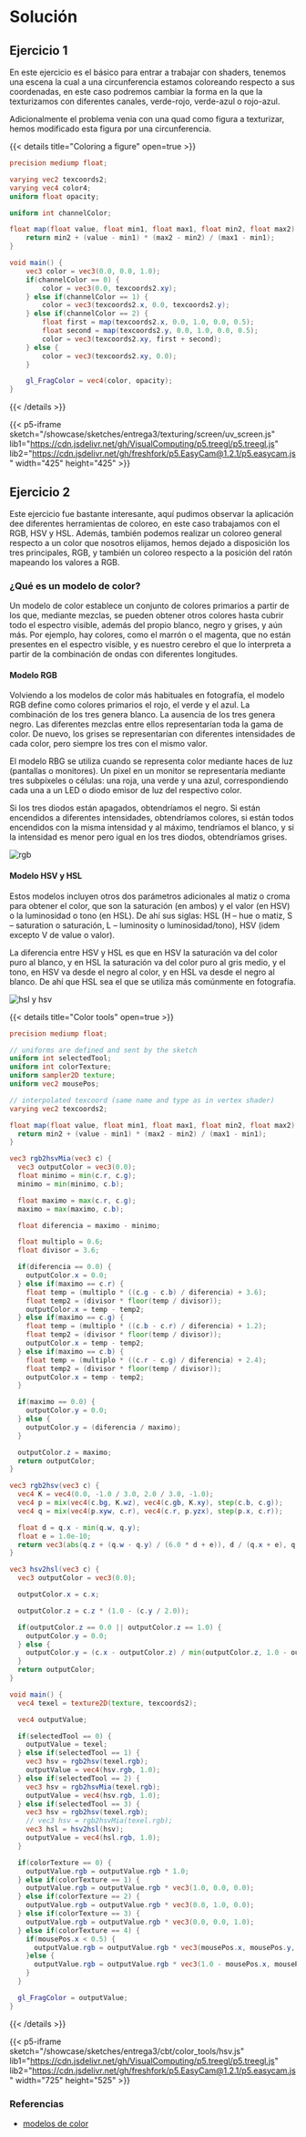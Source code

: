 
# Solución

## Ejercicio 1

En este ejercicio es el básico para entrar a trabajar con shaders, tenemos una escena la cual a una circunferencia estamos coloreando respecto a sus coordenadas, en este caso podremos cambiar la forma en la que la texturizamos con diferentes canales, verde-rojo, verde-azul o rojo-azul.

Adicionalmente el problema venia con una quad como figura a texturizar, hemos modificado esta figura por una circunferencia.

{{< details title="Coloring a figure" open=true >}}
```glsl
precision mediump float;

varying vec2 texcoords2;
varying vec4 color4;
uniform float opacity;

uniform int channelColor;

float map(float value, float min1, float max1, float min2, float max2) {
    return min2 + (value - min1) * (max2 - min2) / (max1 - min1);
}

void main() {
    vec3 color = vec3(0.0, 0.0, 1.0);
    if(channelColor == 0) {
        color = vec3(0.0, texcoords2.xy);
    } else if(channelColor == 1) {
        color = vec3(texcoords2.x, 0.0, texcoords2.y);
    } else if(channelColor == 2) {
        float first = map(texcoords2.x, 0.0, 1.0, 0.0, 0.5);
        float second = map(texcoords2.y, 0.0, 1.0, 0.0, 0.5);
        color = vec3(texcoords2.xy, first + second);
    } else {
        color = vec3(texcoords2.xy, 0.0);
    }

    gl_FragColor = vec4(color, opacity);
}
```
{{< /details >}}

{{< p5-iframe sketch="/showcase/sketches/entrega3/texturing/screen/uv_screen.js" lib1="https://cdn.jsdelivr.net/gh/VisualComputing/p5.treegl/p5.treegl.js" lib2="https://cdn.jsdelivr.net/gh/freshfork/p5.EasyCam@1.2.1/p5.easycam.js" width="425" height="425" >}}


## Ejercicio 2

Este ejercicio fue bastante interesante, aquí pudimos observar la aplicación dee diferentes herramientas de coloreo, en este caso trabajamos con el RGB, HSV y HSL. Además, también podemos realizar un coloreo general respecto a un color que nosotros elijamos, hemos dejado a disposición los tres principales, RGB, y también un coloreo respecto a la posición del ratón mapeando los valores a RGB.

### ¿Qué es un modelo de color?

Un modelo de color establece un conjunto de colores primarios a partir de los que, mediante mezclas, se pueden obtener otros colores hasta cubrir todo el espectro visible, además del propio blanco, negro y grises, y aún más. Por ejemplo, hay colores, como el marrón o el magenta, que no están presentes en el espectro visible, y es nuestro cerebro el que lo 
interpreta a partir de la combinación de ondas con diferentes longitudes.

#### Modelo RGB
Volviendo a los modelos de color más habituales en fotografía, el modelo RGB define como colores primarios el rojo, el verde y el azul. La combinación de los tres genera blanco. La ausencia de los tres genera negro. Las diferentes mezclas entre ellos representarían toda la gama de color. De nuevo, los grises se representarían con diferentes intensidades de cada color, pero siempre los tres con el mismo valor.

El modelo RBG se utiliza cuando se representa color mediante haces de luz (pantallas o monitores). Un pixel en un monitor se representaría mediante tres subpíxeles o células: una roja, una verde y una azul, correspondiendo cada una a un LED o diodo emisor de luz del respectivo color.

Si los tres diodos están apagados, obtendríamos el negro. Si están encendidos a diferentes intensidades, obtendríamos colores, si están todos encendidos con la misma intensidad y al máximo, tendríamos el blanco, y si la intensidad es menor pero igual en los tres diodos, obtendríamos grises.

![rgb](https://i0.wp.com/www.hisour.com/wp-content/uploads/2018/03/RGB-color-model.jpg?fit=720%2C720&ssl=1])

#### Modelo HSV y HSL

Estos modelos incluyen otros dos parámetros adicionales al matiz o croma para obtener el color, que son la saturación (en ambos) y el valor (en HSV) o la luminosidad o tono (en HSL). De ahí sus siglas: HSL (H – hue o matiz, S – saturation o saturación, L – luminosity o luminosidad/tono), HSV (idem excepto V de value o valor).

La diferencia entre HSV y HSL es que en HSV la saturación va del color puro al blanco, y en HSL la saturación va del color puro al gris medio, y el tono, en HSV va desde el negro al color, y en HSL va desde el negro al blanco. De ahí que HSL sea el que se utiliza más comúnmente en fotografía.

![hsl y hsv](https://i.blogs.es/8b2823/hsl-003/450_1000.webp)

{{< details title="Color tools" open=true >}}
```glsl
precision mediump float;

// uniforms are defined and sent by the sketch
uniform int selectedTool;
uniform int colorTexture;
uniform sampler2D texture;
uniform vec2 mousePos;

// interpolated texcoord (same name and type as in vertex shader)
varying vec2 texcoords2;

float map(float value, float min1, float max1, float min2, float max2) {
  return min2 + (value - min1) * (max2 - min2) / (max1 - min1);
}

vec3 rgb2hsvMia(vec3 c) {
  vec3 outputColor = vec3(0.0);
  float minimo = min(c.r, c.g);
  minimo = min(minimo, c.b);

  float maximo = max(c.r, c.g);
  maximo = max(maximo, c.b);

  float diferencia = maximo - minimo;

  float multiplo = 0.6;
  float divisor = 3.6;

  if(diferencia == 0.0) {
    outputColor.x = 0.0;
  } else if(maximo == c.r) {
    float temp = (multiplo * ((c.g - c.b) / diferencia) + 3.6);
    float temp2 = (divisor * floor(temp / divisor));
    outputColor.x = temp - temp2;
  } else if(maximo == c.g) {
    float temp = (multiplo * ((c.b - c.r) / diferencia) + 1.2);
    float temp2 = (divisor * floor(temp / divisor));
    outputColor.x = temp - temp2;
  } else if(maximo == c.b) {
    float temp = (multiplo * ((c.r - c.g) / diferencia) + 2.4);
    float temp2 = (divisor * floor(temp / divisor));
    outputColor.x = temp - temp2;
  }

  if(maximo == 0.0) {
    outputColor.y = 0.0;
  } else {
    outputColor.y = (diferencia / maximo);
  }

  outputColor.z = maximo;
  return outputColor;
}

vec3 rgb2hsv(vec3 c) {
  vec4 K = vec4(0.0, -1.0 / 3.0, 2.0 / 3.0, -1.0);
  vec4 p = mix(vec4(c.bg, K.wz), vec4(c.gb, K.xy), step(c.b, c.g));
  vec4 q = mix(vec4(p.xyw, c.r), vec4(c.r, p.yzx), step(p.x, c.r));

  float d = q.x - min(q.w, q.y);
  float e = 1.0e-10;
  return vec3(abs(q.z + (q.w - q.y) / (6.0 * d + e)), d / (q.x + e), q.x);
}

vec3 hsv2hsl(vec3 c) {
  vec3 outputColor = vec3(0.0);

  outputColor.x = c.x;

  outputColor.z = c.z * (1.0 - (c.y / 2.0));

  if(outputColor.z == 0.0 || outputColor.z == 1.0) {
    outputColor.y = 0.0;
  } else {
    outputColor.y = (c.x - outputColor.z) / min(outputColor.z, 1.0 - outputColor.z);
  }
  return outputColor;
}

void main() {
  vec4 texel = texture2D(texture, texcoords2);

  vec4 outputValue;

  if(selectedTool == 0) {
    outputValue = texel;
  } else if(selectedTool == 1) {
    vec3 hsv = rgb2hsv(texel.rgb);
    outputValue = vec4(hsv.rgb, 1.0);
  } else if(selectedTool == 2) {
    vec3 hsv = rgb2hsvMia(texel.rgb);
    outputValue = vec4(hsv.rgb, 1.0);
  } else if(selectedTool == 3) {
    vec3 hsv = rgb2hsv(texel.rgb);
    // vec3 hsv = rgb2hsvMia(texel.rgb);
    vec3 hsl = hsv2hsl(hsv);
    outputValue = vec4(hsl.rgb, 1.0);
  }

  if(colorTexture == 0) {
    outputValue.rgb = outputValue.rgb * 1.0;
  } else if(colorTexture == 1) {
    outputValue.rgb = outputValue.rgb * vec3(1.0, 0.0, 0.0);
  } else if(colorTexture == 2) {
    outputValue.rgb = outputValue.rgb * vec3(0.0, 1.0, 0.0);
  } else if(colorTexture == 3) {
    outputValue.rgb = outputValue.rgb * vec3(0.0, 0.0, 1.0);
  } else if(colorTexture == 4) {
    if(mousePos.x < 0.5) {
      outputValue.rgb = outputValue.rgb * vec3(mousePos.x, mousePos.y, 0.5 - mousePos.x);
    }else {
      outputValue.rgb = outputValue.rgb * vec3(1.0 - mousePos.x, mousePos.y, mousePos.x);
    }
  }

  gl_FragColor = outputValue;
}
```
{{< /details >}}

{{< p5-iframe sketch="/showcase/sketches/entrega3/cbt/color_tools/hsv.js" lib1="https://cdn.jsdelivr.net/gh/VisualComputing/p5.treegl/p5.treegl.js" lib2="https://cdn.jsdelivr.net/gh/freshfork/p5.EasyCam@1.2.1/p5.easycam.js" width="725" height="525" >}}


### Referencias

- [modelos de color](https://ahenav.com/2014/04/09/modelos-de-color/#:~:text=La%20diferencia%20entre%20HSV%20y,utiliza%20m%C3%A1s%20com%C3%BAnmente%20en%20fotograf%C3%ADa.)